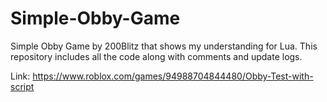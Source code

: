 # Simple-Obby-Game
Simple Obby Game by 200Blitz that shows my understanding for Lua. This repository includes all the code along with comments and update logs.

Link: https://www.roblox.com/games/94988704844480/Obby-Test-with-script
